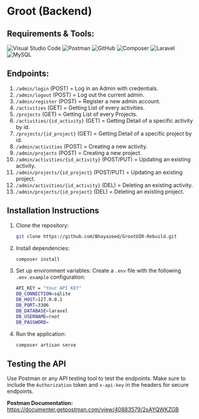 # Groot (Backend)

## **Requirements & Tools:**
![Visual Studio Code](https://img.shields.io/badge/Visual%20Studio%20Code-0078d7.svg?style=for-the-badge&logo=visual-studio-code&logoColor=white)
![Postman](https://img.shields.io/badge/Postman-FF6C37?style=for-the-badge&logo=postman&logoColor=white)
![GitHub](https://img.shields.io/badge/github-%23121011.svg?style=for-the-badge&logo=github&logoColor=white)
![Composer](https://img.shields.io/badge/Composer-885630?style=for-the-badge&logo=composer&logoColor=fff)
![Laravel](https://img.shields.io/badge/Laravel-%23FF2D20.svg?style=for-the-badge&logo=laravel&logoColor=white)
![MySQL](https://img.shields.io/badge/MySQL-4479A1?style=for-the-badge&logo=mysql&logoColor=fff)

## **Endpoints:**

1. `/admin/login` (POST) = Log in an Admin with credentials.
2. `/admin/logout` (POST) = Log out the current admin.
3. `/admin/register` (POST) = Register a new admin account.
4. `/activities` (GET) = Getting List of every activities.
5. `/projects` (GET) = Getting List of every Projects.
6. `/activities/{id_activity}` (GET) = Getting Detail of a specific activity by id.
7. `/projects/{id_project}` (GET) = Getting Detail of a specific project by id.
8. `/admin/activities` (POST) = Creating a new activity.
9. `/admin/projects` (POST) = Creating a new project.
10. `/admin/activities/{id_activity}` (POST/PUT) = Updating an existing activity.
11. `/admin/projects/{id_project}` (POST/PUT) = Updating an existing project.
12. `/admin/activities/{id_activity}` (DEL) = Deleting an existing activity.
13. `/admin/projects/{id_project}` (DEL) = Deleting an existing project.

## **Installation Instructions**

1. Clone the repository:

    ```bash
    git clone https://github.com/Bhayazeed/GrootUIR-Rebuild.git
    ```

2. Install dependencies:

   ```bash
   composer install
   ```

3. Set up environment variables:
   Create a `.env` file with the following `.env.example` configuration:

   ```bash
   API_KEY = "Your API KEY"
   DB_CONNECTION=sqlite
   DB_HOST=127.0.0.1
   DB_PORT=3306
   DB_DATABASE=laravel
   DB_USERNAME=root
   DB_PASSWORD=
   ```

4. Run the application:
   ```bash
   composer artisan serve
   ```

## **Testing the API**

Use Postman or any API testing tool to test the endpoints. Make sure to include the `Authorization` token and `x-api-key` in the headers for secure
endpoints.

**Postman Documentation:** https://documenter.getpostman.com/view/40883579/2sAYQWKZGB
   
